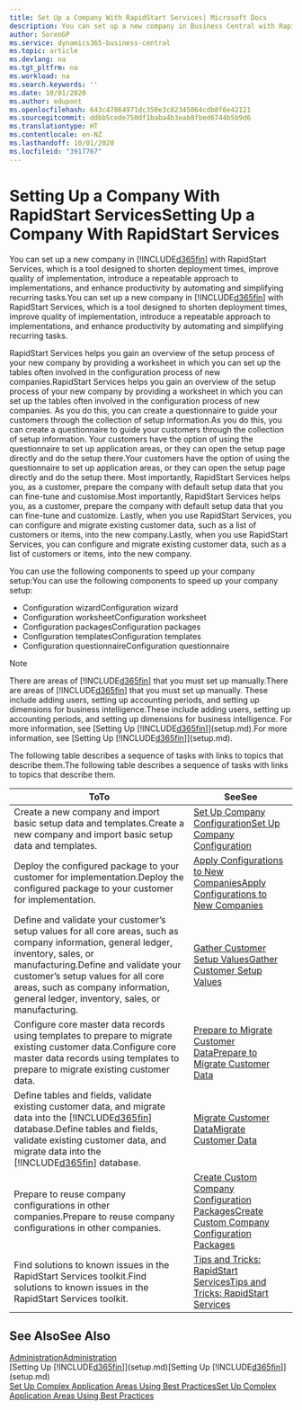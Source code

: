 ```yaml
---
title: Set Up a Company With RapidStart Services| Microsoft Docs
description: You can set up a new company in Business Central with RapidStart services, which is a tool designed to shorten deployment times, improve quality of implementation, introduce a repeatable approach to implementations, and enhance productivity by automating and simplifying recurring tasks.
author: SorenGP
ms.service: dynamics365-business-central
ms.topic: article
ms.devlang: na
ms.tgt_pltfrm: na
ms.workload: na
ms.search.keywords: ''
ms.date: 10/01/2020
ms.author: edupont
ms.openlocfilehash: 643c47864971dc350e3c82345064cdb8f6e42121
ms.sourcegitcommit: ddbb5cede750df1baba4b3eab8fbed6744b5b9d6
ms.translationtype: HT
ms.contentlocale: en-NZ
ms.lasthandoff: 10/01/2020
ms.locfileid: "3917767"
---
```

# <a name="setting-up-a-company-with-rapidstart-services"></a><span data-ttu-id="e7a56-103">Setting Up a Company With RapidStart Services</span><span class="sxs-lookup"><span data-stu-id="e7a56-103">Setting Up a Company With RapidStart Services</span></span>
<span data-ttu-id="e7a56-104">You can set up a new company in [!INCLUDE[d365fin](includes/d365fin_md.md)] with RapidStart Services, which is a tool designed to shorten deployment times, improve quality of implementation, introduce a repeatable approach to implementations, and enhance productivity by automating and simplifying recurring tasks.</span><span class="sxs-lookup"><span data-stu-id="e7a56-104">You can set up a new company in [!INCLUDE[d365fin](includes/d365fin_md.md)] with RapidStart Services, which is a tool designed to shorten deployment times, improve quality of implementation, introduce a repeatable approach to implementations, and enhance productivity by automating and simplifying recurring tasks.</span></span>  

<span data-ttu-id="e7a56-105">RapidStart Services helps you gain an overview of the setup process of your new company by providing a worksheet in which you can set up the tables often involved in the configuration process of new companies.</span><span class="sxs-lookup"><span data-stu-id="e7a56-105">RapidStart Services helps you gain an overview of the setup process of your new company by providing a worksheet in which you can set up the tables often involved in the configuration process of new companies.</span></span> <span data-ttu-id="e7a56-106">As you do this, you can create a questionnaire to guide your customers through the collection of setup information.</span><span class="sxs-lookup"><span data-stu-id="e7a56-106">As you do this, you can create a questionnaire to guide your customers through the collection of setup information.</span></span> <span data-ttu-id="e7a56-107">Your customers have the option of using the questionnaire to set up application areas, or they can open the setup page directly and do the setup there.</span><span class="sxs-lookup"><span data-stu-id="e7a56-107">Your customers have the option of using the questionnaire to set up application areas, or they can open the setup page directly and do the setup there.</span></span> <span data-ttu-id="e7a56-108">Most importantly, RapidStart Services helps you, as a customer, prepare the company with default setup data that you can fine-tune and customise.</span><span class="sxs-lookup"><span data-stu-id="e7a56-108">Most importantly, RapidStart Services helps you, as a customer, prepare the company with default setup data that you can fine-tune and customize.</span></span> <span data-ttu-id="e7a56-109">Lastly, when you use RapidStart Services, you can configure and migrate existing customer data, such as a list of customers or items, into the new company.</span><span class="sxs-lookup"><span data-stu-id="e7a56-109">Lastly, when you use RapidStart Services, you can configure and migrate existing customer data, such as a list of customers or items, into the new company.</span></span>

<span data-ttu-id="e7a56-110">You can use the following components to speed up your company setup:</span><span class="sxs-lookup"><span data-stu-id="e7a56-110">You can use the following components to speed up your company setup:</span></span>  

-   <span data-ttu-id="e7a56-111">Configuration wizard</span><span class="sxs-lookup"><span data-stu-id="e7a56-111">Configuration wizard</span></span>  
-   <span data-ttu-id="e7a56-112">Configuration worksheet</span><span class="sxs-lookup"><span data-stu-id="e7a56-112">Configuration worksheet</span></span>  
-   <span data-ttu-id="e7a56-113">Configuration packages</span><span class="sxs-lookup"><span data-stu-id="e7a56-113">Configuration packages</span></span>  
-   <span data-ttu-id="e7a56-114">Configuration templates</span><span class="sxs-lookup"><span data-stu-id="e7a56-114">Configuration templates</span></span>  
-   <span data-ttu-id="e7a56-115">Configuration questionnaire</span><span class="sxs-lookup"><span data-stu-id="e7a56-115">Configuration questionnaire</span></span>  

> [!Note]  
>  <span data-ttu-id="e7a56-116">There are areas of [!INCLUDE[d365fin](includes/d365fin_md.md)] that you must set up manually.</span><span class="sxs-lookup"><span data-stu-id="e7a56-116">There are areas of [!INCLUDE[d365fin](includes/d365fin_md.md)] that you must set up manually.</span></span> <span data-ttu-id="e7a56-117">These include adding users, setting up accounting periods, and setting up dimensions for business intelligence.</span><span class="sxs-lookup"><span data-stu-id="e7a56-117">These include adding users, setting up accounting periods, and setting up dimensions for business intelligence.</span></span> <span data-ttu-id="e7a56-118">For more information, see [Setting Up [!INCLUDE[d365fin](includes/d365fin_md.md)]](setup.md).</span><span class="sxs-lookup"><span data-stu-id="e7a56-118">For more information, see [Setting Up [!INCLUDE[d365fin](includes/d365fin_md.md)]](setup.md).</span></span>

 <span data-ttu-id="e7a56-119">The following table describes a sequence of tasks with links to topics that describe them.</span><span class="sxs-lookup"><span data-stu-id="e7a56-119">The following table describes a sequence of tasks with links to topics that describe them.</span></span>

|<span data-ttu-id="e7a56-120">**To**</span><span class="sxs-lookup"><span data-stu-id="e7a56-120">**To**</span></span>|<span data-ttu-id="e7a56-121">**See**</span><span class="sxs-lookup"><span data-stu-id="e7a56-121">**See**</span></span>|  
|------------|-------------|  
|<span data-ttu-id="e7a56-122">Create a new company and import basic setup data and templates.</span><span class="sxs-lookup"><span data-stu-id="e7a56-122">Create a new company and import basic setup data and templates.</span></span>|[<span data-ttu-id="e7a56-123">Set Up Company Configuration</span><span class="sxs-lookup"><span data-stu-id="e7a56-123">Set Up Company Configuration</span></span>](admin-set-up-company-configuration.md)|  
|<span data-ttu-id="e7a56-124">Deploy the configured package to your customer for implementation.</span><span class="sxs-lookup"><span data-stu-id="e7a56-124">Deploy the configured package to your customer for implementation.</span></span>|[<span data-ttu-id="e7a56-125">Apply Configurations to New Companies</span><span class="sxs-lookup"><span data-stu-id="e7a56-125">Apply Configurations to New Companies</span></span>](admin-apply-configuration-to-new-companies.md)|
|<span data-ttu-id="e7a56-126">Define and validate your customer’s setup values for all core areas, such as company information, general ledger, inventory, sales, or manufacturing.</span><span class="sxs-lookup"><span data-stu-id="e7a56-126">Define and validate your customer’s setup values for all core areas, such as company information, general ledger, inventory, sales, or manufacturing.</span></span>|[<span data-ttu-id="e7a56-127">Gather Customer Setup Values</span><span class="sxs-lookup"><span data-stu-id="e7a56-127">Gather Customer Setup Values</span></span>](admin-gather-customer-setup-values.md)|  
|<span data-ttu-id="e7a56-128">Configure core master data records using templates to prepare to migrate existing customer data.</span><span class="sxs-lookup"><span data-stu-id="e7a56-128">Configure core master data records using templates to prepare to migrate existing customer data.</span></span>|[<span data-ttu-id="e7a56-129">Prepare to Migrate Customer Data</span><span class="sxs-lookup"><span data-stu-id="e7a56-129">Prepare to Migrate Customer Data</span></span>](admin-use-templates-to-prepare-customer-data-for-migration.md)|  
|<span data-ttu-id="e7a56-130">Define tables and fields, validate existing customer data, and migrate data into the [!INCLUDE[d365fin](includes/d365fin_md.md)] database.</span><span class="sxs-lookup"><span data-stu-id="e7a56-130">Define tables and fields, validate existing customer data, and migrate data into the [!INCLUDE[d365fin](includes/d365fin_md.md)] database.</span></span>|[<span data-ttu-id="e7a56-131">Migrate Customer Data</span><span class="sxs-lookup"><span data-stu-id="e7a56-131">Migrate Customer Data</span></span>](admin-migrate-customer-data.md)|
|<span data-ttu-id="e7a56-132">Prepare to reuse company configurations in other companies.</span><span class="sxs-lookup"><span data-stu-id="e7a56-132">Prepare to reuse company configurations in other companies.</span></span>|[<span data-ttu-id="e7a56-133">Create Custom Company Configuration Packages</span><span class="sxs-lookup"><span data-stu-id="e7a56-133">Create Custom Company Configuration Packages</span></span>](admin-how-to-create-custom-company-configuration-packages.md)|
|<span data-ttu-id="e7a56-134">Find solutions to known issues in the RapidStart Services toolkit.</span><span class="sxs-lookup"><span data-stu-id="e7a56-134">Find solutions to known issues in the RapidStart Services toolkit.</span></span>|[<span data-ttu-id="e7a56-135">Tips and Tricks: RapidStart Services</span><span class="sxs-lookup"><span data-stu-id="e7a56-135">Tips and Tricks: RapidStart Services</span></span>](admin-tips-and-tricks-rapidstart-services.md)|  

## <a name="see-also"></a><span data-ttu-id="e7a56-136">See Also</span><span class="sxs-lookup"><span data-stu-id="e7a56-136">See Also</span></span>  
[<span data-ttu-id="e7a56-137">Administration</span><span class="sxs-lookup"><span data-stu-id="e7a56-137">Administration</span></span>](admin-setup-and-administration.md)  
<span data-ttu-id="e7a56-138">[Setting Up [!INCLUDE[d365fin](includes/d365fin_md.md)]](setup.md)</span><span class="sxs-lookup"><span data-stu-id="e7a56-138">[Setting Up [!INCLUDE[d365fin](includes/d365fin_md.md)]](setup.md)</span></span>  
[<span data-ttu-id="e7a56-139">Set Up Complex Application Areas Using Best Practices</span><span class="sxs-lookup"><span data-stu-id="e7a56-139">Set Up Complex Application Areas Using Best Practices</span></span>](set-up-complex-application-areas-using-best-practices.md)   
